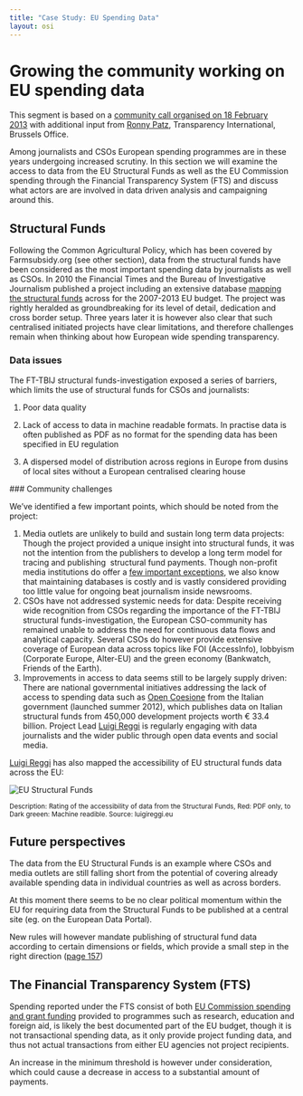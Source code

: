 ```yaml
---
title: "Case Study: EU Spending Data"
layout: osi
---
```


# Growing the community working on EU spending data

<div class="well">This segment is based on a <a href="http://openspending.org/blog/2013/01/09/privacy.html">community call organised on 18 February
2013</a> with
additional input from <a href="https://twitter.com/ronpatz">Ronny Patz</a>,
Transparency International, Brussels Office.</div>

Among journalists and CSOs European spending programmes are in these
years undergoing increased scrutiny. In this section we will examine the
access to data from the EU Structural Funds as well as the EU Commission
spending through the Financial Transparency System (FTS) and discuss
what actors are are involved in data driven analysis and campaigning
around this.

## Structural Funds

Following the Common Agricultural Policy, which has been covered by
Farmsubsidy.org (see other section), data from the structural funds have
been considered as the most important spending data by journalists as
well as CSOs. In 2010 the Financial Times and the Bureau of
Investigative Journalism published a project including an extensive
database [mapping the structural
funds](http://datajournalismhandbook.org/1.0/en/case_studies_1.html) across
for the 2007-2013 EU budget. The project was rightly heralded as
groundbreaking for its level of detail, dedication and cross border
setup. Three years later it is however also clear that such centralised
initiated projects have clear limitations, and therefore challenges
remain when thinking about how European wide spending transparency.

### Data issues

The FT-TBIJ structural funds-investigation exposed a series of barriers,
which limits the use of structural funds for CSOs and journalists:

1.  Poor data quality

1.  Lack of access to data in machine readable formats. In practise data
    is often published as PDF as no format for the spending data has
    been specified in EU regulation

2.  A dispersed model of distribution across regions in Europe from
    dusins of local sites without a European centralised clearing house

### Community challenges

We’ve identified a few important points, which should be noted from the
project:

1.  Media outlets are unlikely to build and sustain long term data
    projects: Though the project provided a unique insight into
    structural funds, it was not the intention from the publishers to
    develop a long term model for tracing and publishing  structural
    fund payments. Though non-profit media institutions do offer a [few
    important exceptions](http://projects.propublica.org/docdollars/),
    we also know that maintaining databases is costly and is vastly
    considered providing too little value for ongoing beat journalism inside
    newsrooms.
2.  CSOs have not addressed systemic needs for data: Despite receiving
    wide recognition from CSOs regarding the importance of the FT-TBIJ
    structural funds-investigation, the European CSO-community has
    remained unable to address the need for continuous data flows and
    analytical capacity. Several CSOs do however provide extensive
    coverage of European data across topics like FOI (AccessInfo),
    lobbyism (Corporate Europe, Alter-EU) and the green economy
    (Bankwatch, Friends of the Earth).
3.  Improvements in access to data seems still to be largely supply
    driven: There are national governmental initiatives addressing the
    lack of access to spending data such as [Open
    Coesione](http://www.opencoesione.gov.it/) from the Italian
    government (launched summer 2012), which publishes data on Italian
    structural funds from 450,000 development projects worth € 33.4
    billion. Project Lead [Luigi Reggi](http://luigireggi.eu) is
    regularly engaging with data journalists and the wider public
    through open data events and social media.

[Luigi Reggi](http://luigireggi.eu) has also mapped the accessibility of
EU structural funds data across the EU:

![EU Structural Funds](http://farm6.staticflickr.com/5444/8895739707_955cb8bcac_z.jpg)

<small>Description: Rating of the accessibility of data
from the Structural Funds, Red: PDF only, to Dark greeen: Machine
readible. Source: luigireggi.eu</small>

## Future perspectives

The data from the EU Structural Funds is an example where CSOs and media
outlets are still falling short from the potential of covering already
available spending data in individual countries as well as across
borders.

At this moment there seems to be no clear political momentum within the
EU for requiring data from the Structural Funds to be published at a
central site (eg. on the European Data Portal).

New rules will however mandate publishing of structural fund data
according to certain dimensions or fields, which provide a small step in
the right direction ([page
157](http://eur-lex.europa.eu/LexUriServ/LexUriServ.do?uri=COM:2012:0496:FIN:EN:PDF))

## The Financial Transparency System (FTS)

Spending reported under the FTS consist of both [EU Commission spending
and grant funding](http://openspending.org/resources/eu/) provided to
programmes such as research, education and foreign aid, is likely the best documented part of the EU budget, though it is not transactional spending data, as it only provide project funding data,
and thus not actual transactions from either EU agencies not project recipients.

An increase in the minimum threshold is however under consideration,
which could cause a decrease in access to a substantial amount of
payments.
